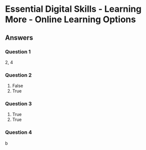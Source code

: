 # Essential Digital Skills - Learning More - Online Learning Options

## Answers

### Question 1

2, 4
### Question 2

1. False
2. True
### Question 3

1. True 
2. True
### Question 4

b